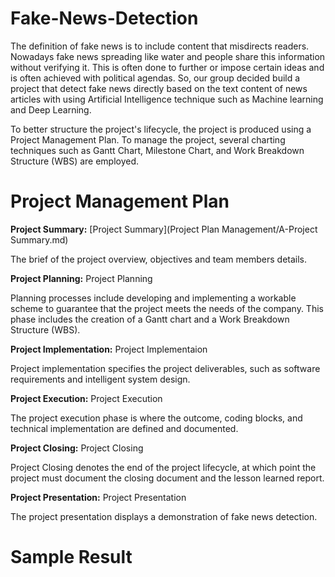 # Fake-News-Detection

The definition of fake news is to include content that misdirects readers. Nowadays fake news spreading like water and people share this information without verifying it. This is often done to further or impose certain ideas and is often achieved with political agendas. So, our group decided build a project that detect fake news directly based on the text content of news articles with using Artificial Intelligence technique such as Machine learning and Deep Learning. 

To better structure the project's lifecycle, the project is produced using a Project Management Plan. To manage the project, several charting techniques such as Gantt Chart, Milestone Chart, and Work Breakdown Structure (WBS) are employed.

# Project Management Plan 

**Project Summary:** [Project Summary](Project Plan Management/A-Project Summary.md)

The brief of the project overview, objectives and team members details.

**Project Planning:** Project Planning

Planning processes include developing and implementing a workable scheme to guarantee that the project meets the needs of the company. This phase includes the creation of a Gantt chart and a Work Breakdown Structure (WBS).

**Project Implementation:** Project Implementaion

Project implementation specifies the project deliverables, such as software requirements and intelligent system design.

**Project Execution:** Project Execution

The project execution phase is where the outcome, coding blocks, and technical implementation are defined and documented.

**Project Closing:** Project Closing

Project Closing denotes the end of the project lifecycle, at which point the project must document the closing document and the lesson learned report.

**Project Presentation:** Project Presentation

The project presentation displays a demonstration of fake news detection.

# Sample Result
